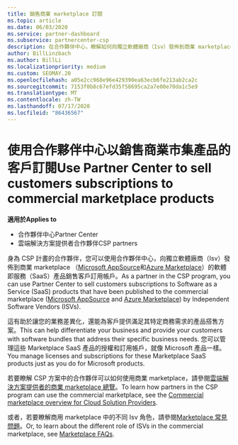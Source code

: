 ```yaml
---
title: 銷售商業 marketplace 訂閱
ms.topic: article
ms.date: 06/03/2020
ms.service: partner-dashboard
ms.subservice: partnercenter-csp
description: 在合作夥伴中心，瞭解如何向獨立軟體廠商（Isv）發佈到商業 marketplace 的 SaaS 產品銷售客戶訂用帳戶。
author: BillLinzbach
ms.author: BillLi
ms.localizationpriority: medium
ms.custom: SEOMAY.20
ms.openlocfilehash: a05e2cc968e96e429390ea63ecb6fe213ab2ca2c
ms.sourcegitcommit: 7153f0b8c67efd35f58695ca2a7e00e70da1c5e9
ms.translationtype: MT
ms.contentlocale: zh-TW
ms.lasthandoff: 07/17/2020
ms.locfileid: "86436567"
---
```

# <a name="use-partner-center-to-sell-customers-subscriptions-to-commercial-marketplace-products"></a><span data-ttu-id="2d678-103">使用合作夥伴中心以銷售商業市集產品的客戶訂閱</span><span class="sxs-lookup"><span data-stu-id="2d678-103">Use Partner Center to sell customers subscriptions to commercial marketplace products</span></span>

<span data-ttu-id="2d678-104">**適用於**</span><span class="sxs-lookup"><span data-stu-id="2d678-104">**Applies to**</span></span>

- <span data-ttu-id="2d678-105">合作夥伴中心</span><span class="sxs-lookup"><span data-stu-id="2d678-105">Partner Center</span></span>
- <span data-ttu-id="2d678-106">雲端解決方案提供者合作夥伴</span><span class="sxs-lookup"><span data-stu-id="2d678-106">CSP partners</span></span>

<span data-ttu-id="2d678-107">身為 CSP 計畫的合作夥伴，您可以使用合作夥伴中心，向獨立軟體廠商（Isv）發佈到商業 marketplace （[Microsoft AppSource](https://appsource.microsoft.com/)和[Azure Marketplace](https://azuremarketplace.microsoft.com/)）的軟體即服務（SaaS）產品銷售客戶訂用帳戶。</span><span class="sxs-lookup"><span data-stu-id="2d678-107">As a partner in the CSP program, you can use Partner Center to sell customers subscriptions to Software as a Service (SaaS) products that have been published to the commercial marketplace ([Microsoft AppSource](https://appsource.microsoft.com/) and [Azure Marketplace](https://azuremarketplace.microsoft.com/)) by Independent Software Vendors (ISVs).</span></span>

<span data-ttu-id="2d678-108">這有助於讓您的業務差異化，還能為客戶提供滿足其特定商務需求的產品搭售方案。</span><span class="sxs-lookup"><span data-stu-id="2d678-108">This can help differentiate your business and provide your customers with software bundles that address their specific business needs.</span></span> <span data-ttu-id="2d678-109">您可以管理這些 Marketplace SaaS 產品的授權和訂用帳戶，就像 Microsoft 產品一樣。</span><span class="sxs-lookup"><span data-stu-id="2d678-109">You manage licenses and subscriptions for these Marketplace SaaS products just as you do for Microsoft products.</span></span>

<span data-ttu-id="2d678-110">若要瞭解 CSP 方案中的合作夥伴可以如何使用商業 marketplace，請參閱[雲端解決方案提供者的商業 marketplace 總覽](csp-commercial-marketplace-overview.md)。</span><span class="sxs-lookup"><span data-stu-id="2d678-110">To learn how partners in the CSP program can use the commercial marketplace, see the [Commercial marketplace overview for Cloud Solution Providers](csp-commercial-marketplace-overview.md).</span></span>

<span data-ttu-id="2d678-111">或者，若要瞭解商用 marketplace 中的不同 Isv 角色，請參閱[Marketplace 常見問題](https://docs.microsoft.com/azure/marketplace/marketplace-faq-publisher-guide)。</span><span class="sxs-lookup"><span data-stu-id="2d678-111">Or, to learn about the different role of ISVs in the commercial marketplace, see [Marketplace FAQs](https://docs.microsoft.com/azure/marketplace/marketplace-faq-publisher-guide).</span></span>
